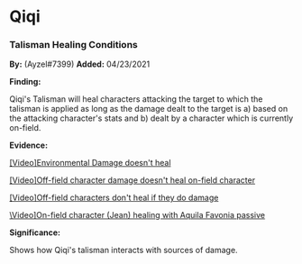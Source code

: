 # Qiqi

### Talisman Healing Conditions

**By:** \(Ayzel\#7399\)
**Added:** 04/23/2021

**Finding:**

Qiqi's Talisman will heal characters attacking the target to which the talisman is applied as long as the damage dealt to the target is a\) based on the attacking character's stats and b\) dealt by a character which is currently on-field.

**Evidence:**

[\[Video\]Environmental Damage doesn't heal](https://www.youtube.com/watch?v=WEfSS996nE8&ab_channel=Ayzel)

[\[Video\]Off-field character damage doesn't heal on-field character](https://www.youtube.com/watch?v=bjrZ7twLqdA&ab_channel=Ayzel)

[\[Video\]Off-field characters don't heal if they do damage](https://www.youtube.com/watch?v=bRuZ88GPx7Q&ab_channel=Ayzel)

[\Video\]On-field character (Jean) healing with Aquila Favonia passive](https://www.youtube.com/watch?v=2jHs8gmwYsY&ab_channel=Ayzel)

**Significance:**

Shows how Qiqi's talisman interacts with sources of damage.
